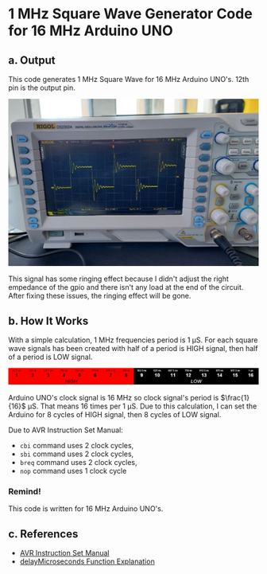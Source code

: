 # 1 MHz Square Wave Generator Code for 16 MHz Arduino UNO 

## a. Output
This code generates 1 MHz Square Wave for 16 MHz Arduino UNO's. 12th pin is the output pin. 

![Arduino UNO output](images/a.jpg)

This signal has some ringing effect because I didn't adjust the right empedance of the gpio and there isn't any load at the end of the circuit. After fixing these issues, the ringing effect will be gone.

## b. How It Works
With a simple calculation, 1 MHz frequencies period is 1 µS. For each square wave signals has been created with half of a period is HIGH signal, then half of a period is LOW signal. 

![Frequency Calculation](images/b.jpg)

Arduino UNO's clock signal is 16 MHz so clock signal's period is $\frac{1}{16}$ µS. That means 16 times per 1 µS. Due to this calculation, I can set the Arduino for 8 cycles of HIGH signal, then 8 cycles of LOW signal.

Due to AVR Instruction Set Manual:
- `cbi` command uses 2 clock cycles,
- `sbi` command uses 2 clock cycles,
- `breq` command uses 2 clock cycles,
- `nop` command uses 1 clock cycle

### Remind!

This code is written for 16 MHz Arduino UNO's.

## c. References
- [AVR Instruction Set Manual](http://ww1.microchip.com/downloads/en/devicedoc/atmel-0856-avr-instruction-set-manual.pdf)
- [delayMicroseconds Function Explanation](https://electronics.stackexchange.com/a/84782)
